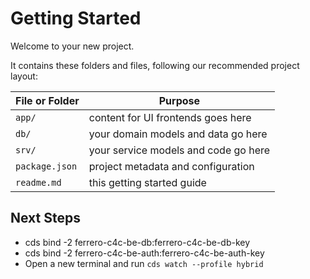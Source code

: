 # Getting Started

Welcome to your new project.

It contains these folders and files, following our recommended project layout:

File or Folder | Purpose
---------|----------
`app/` | content for UI frontends goes here
`db/` | your domain models and data go here
`srv/` | your service models and code go here
`package.json` | project metadata and configuration
`readme.md` | this getting started guide

## Next Steps

- cds bind -2 ferrero-c4c-be-db:ferrero-c4c-be-db-key
- cds bind -2 ferrero-c4c-be-auth:ferrero-c4c-be-auth-key
- Open a new terminal and run `cds watch --profile hybrid` 
